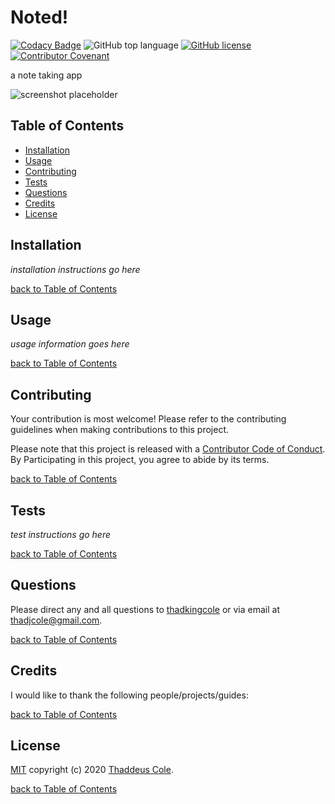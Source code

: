 # Noted!

[![Codacy Badge](https://api.codacy.com/project/badge/Grade/b0e6e197c61247f391793853d97800db)](https://app.codacy.com/manual/thadkingcole/noted?utm_source=github.com&utm_medium=referral&utm_content=thadkingcole/noted&utm_campaign=Badge_Grade_Dashboard)
![GitHub top language](https://img.shields.io/github/languages/top/thadkingcole/noted)
[![GitHub license](https://img.shields.io/github/license/thadkingcole/noted)](LICENSE)
[![Contributor Covenant](https://img.shields.io/badge/Contributor%20Covenant-v2.0%20adopted-ff69b4.svg)](code_of_conduct.md)

a note taking app

![screenshot placeholder](https://placekitten.com/500/500)

## Table of Contents

- [Installation](#installation)
- [Usage](#usage)
- [Contributing](#contributing)
- [Tests](#tests)
- [Questions](#questions)
- [Credits](#credits)
- [License](#license)

## Installation

*installation instructions go here*

[back to Table of Contents](#table-of-contents)

## Usage

*usage information goes here*

[back to Table of Contents](#table-of-contents)

## Contributing

Your contribution is most welcome! Please refer to the contributing guidelines when making contributions to this project.

Please note that this project is released with a [Contributor Code of Conduct](code_of_conduct.md). By Participating in this project, you agree to abide by its terms.

[back to Table of Contents](#table-of-contents)

## Tests

*test instructions go here*

[back to Table of Contents](#table-of-contents)

## Questions

Please direct any and all questions to [thadkingcole](https://github.com/thadkingcole) or via email at [thadjcole@gmail.com](mailto:thadjcole@gmail.com).

[back to Table of Contents](#table-of-contents)

## Credits

I would like to thank the following people/projects/guides:

[back to Table of Contents](#table-of-contents)

## License

[MIT](LICENSE) copyright (c) 2020 [Thaddeus Cole](mailto:thadjcole@gmail.com).

[back to Table of Contents](#table-of-contents)
